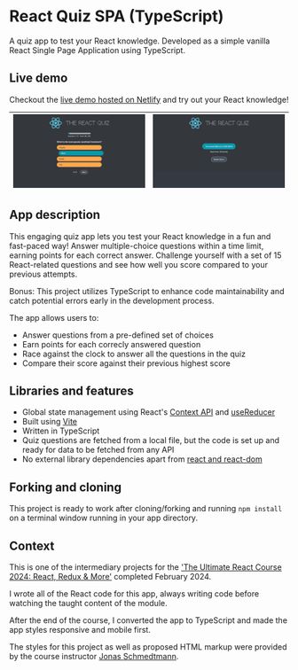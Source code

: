 # React Quiz SPA (TypeScript)

A quiz app to test your React knowledge. Developed as a simple vanilla React Single Page Application using TypeScript.

## Live demo

Checkout the [live demo hosted on Netlify](https://react-quiz-typescript-app.netlify.app) and try out your React knowledge!

| ![App dashboard](/screenshots/Screenshot-1.jpg 'App dashboard') | ![Bookings Page](/screenshots/Screenshot-2.jpg 'Bookings Page') |
| :-------------------------------------------------------------: | :-------------------------------------------------------------: |

## App description

This engaging quiz app lets you test your React knowledge in a fun and fast-paced way! Answer multiple-choice questions within a time limit, earning points for each correct answer. Challenge yourself with a set of 15 React-related questions and see how well you score compared to your previous attempts.

Bonus: This project utilizes TypeScript to enhance code maintainability and catch potential errors early in the development process.

The app allows users to:

- Answer questions from a pre-defined set of choices
- Earn points for each correcly answered question
- Race against the clock to answer all the questions in the quiz
- Compare their score against their previous highest score

## Libraries and features

- Global state management using React's [Context API](https://react.dev/reference/react/useContext) and [useReducer](https://react.dev/reference/react/useReducer)
- Built using [Vite](https://vitejs.dev)
- Written in TypeScript
- Quiz questions are fetched from a local file, but the code is set up and ready for data to be fetched from any API
- No external library dependencies apart from [react and react-dom](https://github.com/facebook/react)

## Forking and cloning

This project is ready to work after cloning/forking and running `npm install` on a terminal window running in your app directory.

## Context

This is one of the intermediary projects for the ['The Ultimate React Course 2024: React, Redux & More'](https://www.udemy.com/course/the-ultimate-react-course/) completed February 2024.

I wrote all of the React code for this app, always writing code before watching the taught content of the module.

After the end of the course, I converted the app to TypeScript and made the app styles responsive and mobile first.

The styles for this project as well as proposed HTML markup were provided by the course instructor [Jonas Schmedtmann](https://codingheroes.io/).
